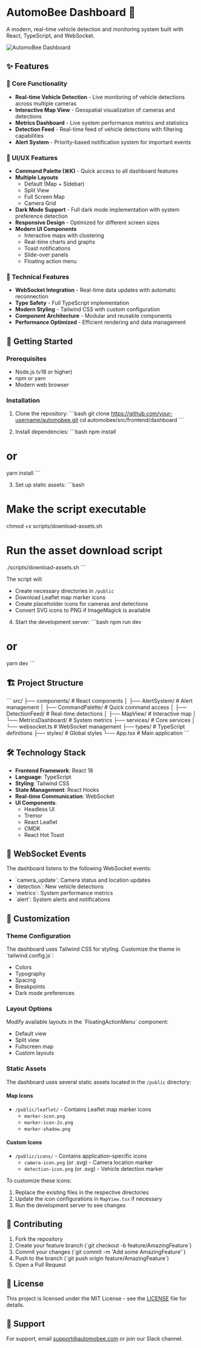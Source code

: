 # AutomoBee Dashboard 🚗

A modern, real-time vehicle detection and monitoring system built with React, TypeScript, and WebSocket.

![AutomoBee Dashboard](./docs/dashboard-preview.png)

## ✨ Features

### 🎯 Core Functionality
- **Real-time Vehicle Detection** - Live monitoring of vehicle detections across multiple cameras
- **Interactive Map View** - Geospatial visualization of cameras and detections
- **Metrics Dashboard** - Live system performance metrics and statistics
- **Detection Feed** - Real-time feed of vehicle detections with filtering capabilities
- **Alert System** - Priority-based notification system for important events

### 💅 UI/UX Features
- **Command Palette (⌘K)** - Quick access to all dashboard features
- **Multiple Layouts**
  - Default (Map + Sidebar)
  - Split View
  - Full Screen Map
  - Camera Grid
- **Dark Mode Support** - Full dark mode implementation with system preference detection
- **Responsive Design** - Optimized for different screen sizes
- **Modern UI Components**
  - Interactive maps with clustering
  - Real-time charts and graphs
  - Toast notifications
  - Slide-over panels
  - Floating action menu

### 🔧 Technical Features
- **WebSocket Integration** - Real-time data updates with automatic reconnection
- **Type Safety** - Full TypeScript implementation
- **Modern Styling** - Tailwind CSS with custom configuration
- **Component Architecture** - Modular and reusable components
- **Performance Optimized** - Efficient rendering and data management

## 🚀 Getting Started

### Prerequisites
- Node.js (v18 or higher)
- npm or yarn
- Modern web browser

### Installation

1. Clone the repository:
\`\`\`bash
git clone https://github.com/your-username/automobee.git
cd automobee/src/frontend/dashboard
\`\`\`

2. Install dependencies:
\`\`\`bash
npm install
# or
yarn install
\`\`\`

3. Set up static assets:
\`\`\`bash
# Make the script executable
chmod +x scripts/download-assets.sh

# Run the asset download script
./scripts/download-assets.sh
\`\`\`

The script will:
- Create necessary directories in `/public`
- Download Leaflet map marker icons
- Create placeholder icons for cameras and detections
- Convert SVG icons to PNG if ImageMagick is available

4. Start the development server:
\`\`\`bash
npm run dev
# or
yarn dev
\`\`\`

## 🏗️ Project Structure

\`\`\`
src/
├── components/          # React components
│   ├── AlertSystem/    # Alert management
│   ├── CommandPalette/ # Quick command access
│   ├── DetectionFeed/  # Real-time detections
│   ├── MapView/        # Interactive map
│   └── MetricsDashboard/ # System metrics
├── services/           # Core services
│   └── websocket.ts    # WebSocket management
├── types/              # TypeScript definitions
├── styles/            # Global styles
└── App.tsx            # Main application
\`\`\`

## 🛠️ Technology Stack

- **Frontend Framework**: React 18
- **Language**: TypeScript
- **Styling**: Tailwind CSS
- **State Management**: React Hooks
- **Real-time Communication**: WebSocket
- **UI Components**:
  - Headless UI
  - Tremor
  - React Leaflet
  - CMDK
  - React Hot Toast

## 🔌 WebSocket Events

The dashboard listens to the following WebSocket events:
- \`camera_update\`: Camera status and location updates
- \`detection\`: New vehicle detections
- \`metrics\`: System performance metrics
- \`alert\`: System alerts and notifications

## 🎨 Customization

### Theme Configuration
The dashboard uses Tailwind CSS for styling. Customize the theme in \`tailwind.config.js\`:
- Colors
- Typography
- Spacing
- Breakpoints
- Dark mode preferences

### Layout Options
Modify available layouts in the \`FloatingActionMenu\` component:
- Default view
- Split view
- Fullscreen map
- Custom layouts

### Static Assets
The dashboard uses several static assets located in the `/public` directory:

#### Map Icons
- `/public/leaflet/` - Contains Leaflet map marker icons
  - `marker-icon.png`
  - `marker-icon-2x.png`
  - `marker-shadow.png`

#### Custom Icons
- `/public/icons/` - Contains application-specific icons
  - `camera-icon.png` (or .svg) - Camera location marker
  - `detection-icon.png` (or .svg) - Vehicle detection marker

To customize these icons:
1. Replace the existing files in the respective directories
2. Update the icon configurations in `MapView.tsx` if necessary
3. Run the development server to see changes

## 📝 Contributing

1. Fork the repository
2. Create your feature branch (\`git checkout -b feature/AmazingFeature\`)
3. Commit your changes (\`git commit -m 'Add some AmazingFeature'\`)
4. Push to the branch (\`git push origin feature/AmazingFeature\`)
5. Open a Pull Request

## 📜 License

This project is licensed under the MIT License - see the [LICENSE](LICENSE) file for details.

## 🤝 Support

For support, email support@automobee.com or join our Slack channel.
